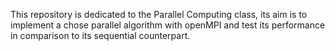 This repository is dedicated to the Parallel Computing class, its aim
is to implement a chose parallel algorithm with openMPI and test
its performance in comparison to its sequential counterpart.
